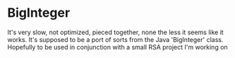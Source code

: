 # BigInteger
It's very slow, not optimized, pieced together, none the less it seems like it works. It's supposed to be a port of sorts from the Java 'BigInteger' class. Hopefully to be used in conjunction with a small RSA project I'm working on
